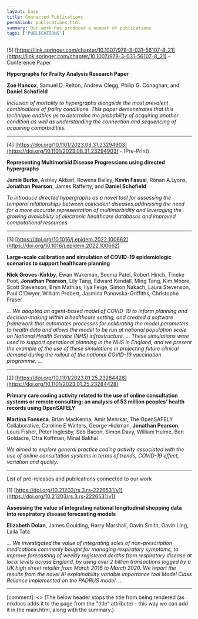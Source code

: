 ```yaml
---
layout: base
title: Connected Publications
permalink: publications.html
summary: Our work has produced a number of publications
tags: ['PUBLICATIONS']
---
```


[5] [https://link.springer.com/chapter/10.1007/978-3-031-56107-8_21](https://link.springer.com/chapter/10.1007/978-3-031-56107-8_21) - Conference Paper

**Hypergraphs for Frailty Analysis Research Paper**

**Zoe Hancox**, Samuel D. Relton, Andrew Clegg, Philip G. Conaghan, and **Daniel Schofield**

*Inclusion of mortality to hypergraphs alongside the most prevalent combinations of frailty conditions.  This paper demonstrates that this technique enables us to determine the probability of acquiring another condition as well as understanding the connection and sequencing of acquiring comorbidities.*

---

[4] [https://doi.org/10.1101/2023.08.31.23294903](https://doi.org/10.1101/2023.08.31.23294903) - (Pre-Print)

**Representing Multimorbid Disease Progressions using directed hypergraphs**

**Jamie Burke**, Ashley Akbari, Rowena Bailey, **Kevin Fasusi**, Ronan A.Lyons, **Jonathan Pearson**, James Rafferty, and **Daniel Schofield**

*To introduce directed hypergraphs as a novel tool for assessing the temporal relationships between coincident diseases,addressing the need for a more accurate
representation of multimorbidity and leveraging the growing availability of electronic healthcare databases and improved computational resources.*

---

[3] [https://doi.org/10.1016/j.epidem.2022.100662](https://doi.org/10.1016/j.epidem.2022.100662)

**Large-scale calibration and simulation of COVID-19 epidemiologic scenarios to support healthcare planning**

**Nick Groves-Kirkby**, Ewan Wakeman, Seema Patel, Robert Hinch, Tineke Poot, **Jonathan Pearson**, Lily Tang, Edward Kendall, Ming Tang, Kim Moore, Scott Stevenson, Bryn Mathias, Ilya Feige, Simon Nakach, Laura Stevenson, Paul O'Dwyer, William Probert, Jasmina Panovska-Griffiths, Christophe Fraser

*... We adapted an agent-based model of COVID-19 to inform planning and decision-making within a healthcare setting, and created a software framework that automates processes for calibrating the model parameters to health data and allows the model to be run at national population scale on National Health Service (NHS) infrastructure. ... These simulations were used to support operational planning in the NHS in England, and we present the example of the use of these simulations in projecting future clinical demand during the rollout of the national COVID-19 vaccination programme. ...*

---

[2] [https://doi.org/10.1101/2023.01.25.23284428](https://doi.org/10.1101/2023.01.25.23284428)

**Primary care coding activity related to the use of online consultation systems or remote consulting: an analysis of 53 million peoples’ health records using OpenSAFELY**

**Martina Fonseca**, Brian MacKenna, Amir Mehrkar, The OpenSAFELY Collaborative, Caroline E Walters, George Hickman, **Jonathan Pearson**, Louis Fisher, Peter Inglesby, Seb Bacon, Simon Davy, William Hulme, Ben Goldacre, Ofra Koffman, Minal Bakhai

*We aimed to explore general practice coding activity associated with the use of online consultation systems in terms of trends, COVID-19 effect, variation and quality.*

---

List of pre-releases and publications connected to our work

[1] [https://doi.org/10.21203/rs.3.rs-2226531/v1](https://doi.org/10.21203/rs.3.rs-2226531/v1)

**Assessing the value of integrating national longitudinal shopping data into respiratory disease forecasting models**

**Elizabeth Dolan**, James Goulding, Harry Marshall, Gavin Smith, Gavin Ling, Laila Tata

*... We investigated the value of integrating sales of non-prescription medications commonly bought for managing respiratory symptoms, to improve forecasting of weekly registered deaths from respiratory disease at local levels across England, by using over 2 billion transactions logged by a UK high street retailer from March 2016 to March 2020. We report the results from the novel AI explainability variable importance tool Model Class Reliance implemented on the PADRUS model. ...*

---

[comment]: <> (The below header stops the title from being rendered (as mkdocs adds it to the page from the "title" attribute) - this way we can add it in the main.html, along with the summary.)
#